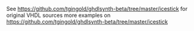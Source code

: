 See https://github.com/tgingold/ghdlsynth-beta/tree/master/icestick for original VHDL sources
more examples on https://github.com/tgingold/ghdlsynth-beta/tree/master/icestick
